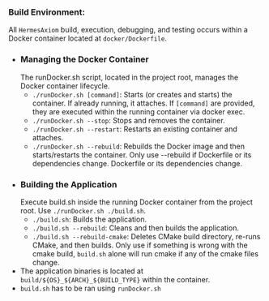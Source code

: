 ### **Build Environment:**
All `HermesAxiom` build, execution, debugging, and testing occurs within a Docker container located at `docker/Dockerfile`.

  * ### Managing the Docker Container
    The runDocker.sh script, located in the project root, manages the Docker container lifecycle.
    * `./runDocker.sh [command]`: Starts (or creates and starts) the container. If already running, it attaches. If `[command]` are provided, they are executed within the running container via docker exec.
    * `./runDocker.sh --stop`: Stops and removes the container.
    * `./runDocker.sh --restart`: Restarts an existing container and attaches.
    * `./runDocker.sh --rebuild`: Rebuilds the Docker image and then starts/restarts the container. Only use --rebuild if Dockerfile or its dependencies change.
    Dockerfile or its dependencies change.
  * ### Building the Application
    Execute build.sh inside the running Docker container from the project root. Use `./runDocker.sh ./build.sh`.
    * `./build.sh`: Builds the application.
    * `./build.sh --rebuild`: Cleans and then builds the application.
    * `./build.sh --rebuild-cmake`: Deletes CMake build directory, re-runs CMake, and then builds. Only use if something is wrong with the cmake build, `build.sh` alone will run cmake if any of the cmake files change.
  * The application binaries is located at `build/${OS}_${ARCH}_${BUILD_TYPE}` within the container.
  * `build.sh` has to be ran using `runDocker.sh`